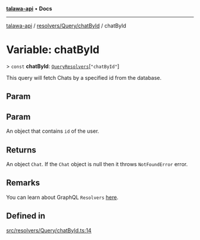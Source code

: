 [**talawa-api**](../../../../README.md) • **Docs**

***

[talawa-api](../../../../modules.md) / [resolvers/Query/chatById](../README.md) / chatById

# Variable: chatById

\> `const` **chatById**: [`QueryResolvers`](../../../../types/generatedGraphQLTypes/type-aliases/QueryResolvers.md)\[`"chatById"`\]

This query will fetch Chats by a specified id from the database.

## Param

## Param

An object that contains `id` of the user.

## Returns

An object `Chat`.
If the `Chat` object is null then it throws `NotFoundError` error.

## Remarks

You can learn about GraphQL `Resolvers`
[here](https://www.apollographql.com/docs/apollo-server/data/resolvers/).

## Defined in

[src/resolvers/Query/chatById.ts:14](https://github.com/PalisadoesFoundation/talawa-api/blob/4a88fe62b20ebda9653c55ae8d39d6c6fac8831f/src/resolvers/Query/chatById.ts#L14)
